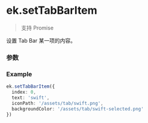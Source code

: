 # ek.setTabBarItem

> <Icon type="success" /> 支持 Promise

设置 Tab Bar 某一项的内容。

### 参数

<Props :data="props" options />

### Example

```ts
ek.setTabBarItem({
  index: 0,
  text: 'swift',
  iconPath: '/assets/tab/swift.png',
  backgroundColor: '/assets/tab/swift-selected.png'
})
```

<script setup>
const props = [
    {
        name: "index", 
        type: "number",
        default: "",
        required: true, 
        desc: "Tab Bar 的哪一项，从左边算起第一个为 0", 
        version: "0.1.0"
    },
    {
        name: "text", 
        type: "string",
        default: "",
        required: false, 
        desc: "Tab Bar 的文字", 
        version: "0.1.0"
    },
    {
        name: "iconPath", 
        type: "string",
        default: "",
        required: false, 
        desc: "Tab Bar 的图片路径，支持本地、临时和网络路径", 
        version: "0.1.0"
    },
    {
        name: "selectedIconPath", 
        type: "string",
        default: "",
        required: false, 
        desc: "Tab Bar 的选中时的图片路径，支持本地、临时和网络路径", 
        version: "0.1.0"
    },
]
</script>
